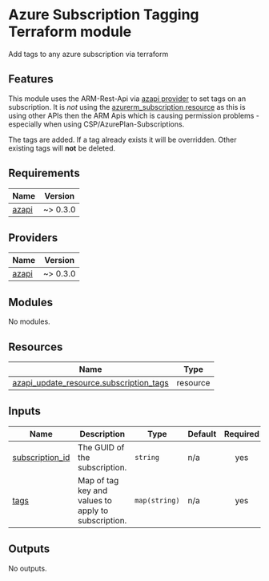 # Azure Subscription Tagging Terraform module
Add tags to any azure subscription via terraform

 ## Features
 This module uses the ARM-Rest-Api via [azapi provider](https://registry.terraform.io/providers/Azure/azapi/latest/docs) to set tags on an subscription.
 It is *not* using the [azurerm_subscription resource](https://registry.terraform.io/providers/hashicorp/azurerm/latest/docs/resources/subscription) as this is using other APIs then the ARM Apis which is causing permission problems - especially when using CSP/AzurePlan-Subscriptions.

 The tags are added. If a tag already exists it will be overridden. Other existing tags will **not** be deleted.

 <!-- BEGIN_TF_DOCS -->
## Requirements

| Name | Version |
|------|---------|
| <a name="requirement_azapi"></a> [azapi](#requirement\_azapi) | ~> 0.3.0 |

## Providers

| Name | Version |
|------|---------|
| <a name="provider_azapi"></a> [azapi](#provider\_azapi) | ~> 0.3.0 |

## Modules

No modules.

## Resources

| Name | Type |
|------|------|
| [azapi_update_resource.subscription_tags](https://registry.terraform.io/providers/Azure/azapi/latest/docs/resources/update_resource) | resource |

## Inputs

| Name | Description | Type | Default | Required |
|------|-------------|------|---------|:--------:|
| <a name="input_subscription_id"></a> [subscription\_id](#input\_subscription\_id) | The GUID of the subscription. | `string` | n/a | yes |
| <a name="input_tags"></a> [tags](#input\_tags) | Map of tag key and values to apply to subscription. | `map(string)` | n/a | yes |

## Outputs

No outputs.
<!-- END_TF_DOCS -->